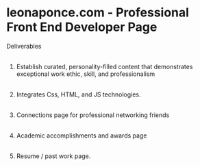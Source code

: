 # leonaponce.com - Professional Front End Developer Page

Deliverables<br><br>

1. Establish curated, personality-filled content that demonstrates exceptional work ethic, skill, and professionalism <br><br>

2. Integrates Css, HTML, and JS technologies. <br><br>

3. Connections page for professional networking friends <br><br>

4. Academic accomplishments and awards page <br><br>

5. Resume / past work page. <br><br>

